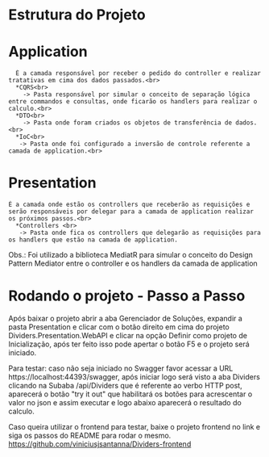 # Estrutura do Projeto <br>
   
   # Application <br>
      É a camada responsável por receber o pedido do controller e realizar tratativas em cima dos dados passados.<br>
      *CQRS<br>
        -> Pasta responsável por simular o conceito de separação lógica entre commandos e consultas, onde ficarão os handlers para realizar o calculo.<br>
      *DTO<br>
        -> Pasta onde foram criados os objetos de transferência de dados.<br>
      *IoC<br>
       -> Pasta onde foi configurado a inversão de controle referente a camada de application.<br>
  
  # Presentation<br>
    É a camada onde estão os controllers que receberão as requisições e serão responsáveis por delegar para a camada de application realizar os próximos passos.<br>
      *Controllers <br>
       -> Pasta onde fica os controllers que delegarão as requisições para os handlers que estão na camada de application.
      
  Obs.: Foi utilizado a biblioteca MediatR para simular o conceito do Design Pattern Mediator entre o controller e os handlers da camada de application
       
# Rodando o projeto - Passo a Passo <br>
  Após baixar o projeto abrir a aba Gerenciador de Soluções, expandir a pasta Presentation e clicar com o botão direito em cima do projeto Dividers.Presentation.WebAPI
  e clicar na opção Definir como projeto de Inicialização, após ter feito isso pode apertar o botão F5 e o projeto será iniciado.
  
  Para testar: caso não seja iniciado no Swagger favor acessar a URL https://localhost:44393/swagger, após iniciar logo será visto a aba Dividers clicando na Subaba /api/Dividers
  que é referente ao verbo HTTP post, aparecerá o botão "try it out" que habilitará os botões para acrescentar o valor no json e assim executar e logo abaixo aparecerá o resultado do calculo.
  
 Caso queira utilizar o frontend para testar, baixe o projeto frontend no link e siga os passos do README para rodar o mesmo.
 https://github.com/viniciusjsantanna/Dividers-frontend
